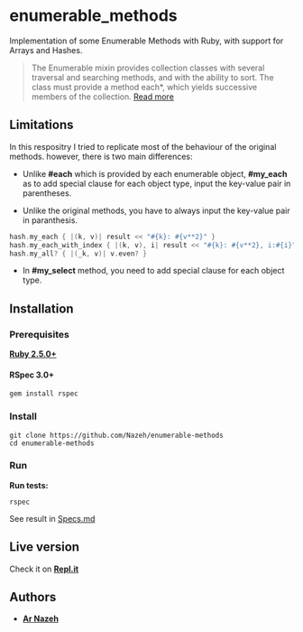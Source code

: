 # enumerable_methods

Implementation of some Enumerable Methods with Ruby, with support for Arrays and Hashes.

>The Enumerable mixin provides collection classes with several traversal and searching methods, and with the ability to sort. The class must provide a method each*, which yields successive members of the collection.
[Read more](https://ruby-doc.org/core-2.6.3/Enumerable.html)

## Limitations

In this respositry I tried to replicate most of the behaviour of the original methods. however, there is two main differences:

- Unlike **#each** which is provided by each enumerable object, **#my_each** as to add special clause for each object type, input the key-value pair in parentheses.
  
- Unlike the original methods, you have to always input the key-value pair in paranthesis.

``` c
hash.my_each { |(k, v)| result << "#{k}: #{v**2}" }
hash.my_each_with_index { |(k, v), i| result << "#{k}: #{v**2}, i:#{i}" }
hash.my_all? { |(_k, v)| v.even? }
```

- In **#my_select** method, you need to add special clause for each object type.

## Installation

### Prerequisites

**[Ruby 2.5.0+](https://www.ruby-lang.org/en/downloads/)**

#### RSpec 3.0+

```console
gem install rspec
```

### Install

```console
git clone https://github.com/Nazeh/enumerable-methods
cd enumerable-methods
```

### Run

**Run tests:**

```console
rspec
```
See result in [Specs.md](Specs.md)

## Live version

Check it on **[Repl.it](https://repl.it/@Nazeh1/Eenumerable-methods)**

## Authors

- **[Ar Nazeh](https://github.com/Nazeh)**
